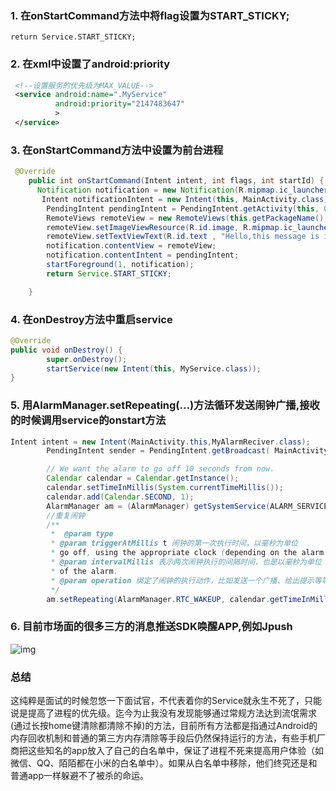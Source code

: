 ### 1. 在onStartCommand方法中将flag设置为START_STICKY;

```
return Service.START_STICKY;
```

### 2. 在xml中设置了android:priority

```xml
 <!--设置服务的优先级为MAX_VALUE-->
 <service android:name=".MyService"
          android:priority="2147483647"
          >
 </service>
```

### 3. 在onStartCommand方法中设置为前台进程

```java
 @Override
    public int onStartCommand(Intent intent, int flags, int startId) {
      Notification notification = new Notification(R.mipmap.ic_launcher, "服务正在运行",System.currentTimeMillis());
       Intent notificationIntent = new Intent(this, MainActivity.class);
        PendingIntent pendingIntent = PendingIntent.getActivity(this, 0,notificationIntent,0);
        RemoteViews remoteView = new RemoteViews(this.getPackageName(),R.layout.notification);
        remoteView.setImageViewResource(R.id.image, R.mipmap.ic_launcher);
        remoteView.setTextViewText(R.id.text , "Hello,this message is in a custom expanded view");
        notification.contentView = remoteView;
        notification.contentIntent = pendingIntent;
        startForeground(1, notification);
        return Service.START_STICKY;

    }
```

### 4. 在onDestroy方法中重启service

```java
@Override
public void onDestroy() {
        super.onDestroy();
        startService(new Intent(this, MyService.class));
}
```

### 5. 用AlarmManager.setRepeating(...)方法循环发送闹钟广播,接收的时候调用service的onstart方法

```java
Intent intent = new Intent(MainActivity.this,MyAlarmReciver.class);
        PendingIntent sender = PendingIntent.getBroadcast( MainActivity.this, 0, intent, 0);

        // We want the alarm to go off 10 seconds from now.
        Calendar calendar = Calendar.getInstance();
        calendar.setTimeInMillis(System.currentTimeMillis());
        calendar.add(Calendar.SECOND, 1);
        AlarmManager am = (AlarmManager) getSystemService(ALARM_SERVICE);
        //重复闹钟
        /**
         *  @param type
         * @param triggerAtMillis t 闹钟的第一次执行时间，以毫秒为单位
         * go off, using the appropriate clock (depending on the alarm type).
         * @param intervalMillis 表示两次闹钟执行的间隔时间，也是以毫秒为单位
         * of the alarm.
         * @param operation 绑定了闹钟的执行动作，比如发送一个广播、给出提示等等
         */
        am.setRepeating(AlarmManager.RTC_WAKEUP, calendar.getTimeInMillis(), 2 * 1000, sender);
```

### 6. 目前市场面的很多三方的消息推送SDK唤醒APP,例如Jpush

![img](http://upload-images.jianshu.io/upload_images/4037105-ac7fa1011763eae3?imageMogr2/auto-orient/strip)

### **总结**

这纯粹是面试的时候忽悠一下面试官，不代表着你的Service就永生不死了，只能说是提高了进程的优先级。迄今为止我没有发现能够通过常规方法达到流氓需求(通过长按home键清除都清除不掉)的方法，目前所有方法都是指通过Android的内存回收机制和普通的第三方内存清除等手段后仍然保持运行的方法，有些手机厂商把这些知名的app放入了自己的白名单中，保证了进程不死来提高用户体验（如微信、QQ、陌陌都在小米的白名单中）。如果从白名单中移除，他们终究还是和普通app一样躲避不了被杀的命运。